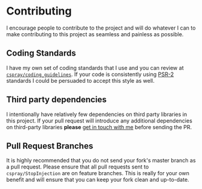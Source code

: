 # Contributing

I encourage people to contribute to the project and will do whatever I can to make contributing to this project as seamless and painless as possible.

 ## Coding Standards

 I have my own set of coding standards that I use and you can review at [`cspray/coding_guidelines`](http://github.com/cspray/coding_guidelines). If your code is consistently using [PSR-2](https://github.com/php-fig/fig-standards/blob/master/accepted/PSR-2-coding-style-guide.md) standards I could be persuaded to accept this style as well.

## Third party dependencies

I intentionally have relatively few dependencies on third party libraries in this project. If your pull request will introduce any additional dependencies on third-party libraries **please** [get in touch with me](mailto:cspray+github@gmail.com) before sending the PR.

## Pull Request Branches

It is highly recommended that you do not send your fork's master branch as a pull request. Please ensure that all pull requests sent to `cspray/StopInjection` are on feature branches. This is really for your own benefit and will ensure that you can keep your fork clean and up-to-date.
